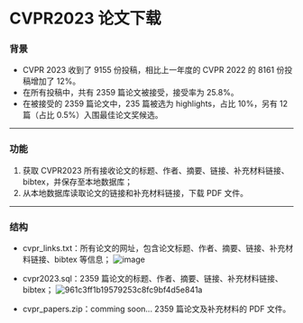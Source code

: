 # CVPR2023 论文下载

### 背景

* CVPR 2023 收到了 9155 份投稿，相比上一年度的 CVPR 2022 的 8161 份投稿增加了 12%。
* 在所有投稿中，共有 2359 篇论文被接受，接受率为 25.8%。
* 在被接受的 2359 篇论文中，235 篇被选为 highlights，占比 10%，另有 12 篇（占比 0.5%）入围最佳论文奖候选。

---

### 功能

1. 获取 CVPR2023 所有接收论文的标题、作者、摘要、链接、补充材料链接、bibtex，并保存至本地数据库；
2. 从本地数据库读取论文的链接和补充材料链接，下载 PDF 文件。

---

### 结构

* cvpr_links.txt：所有论文的网址，包含论文标题、作者、摘要、链接、补充材料链接、bibtex 等信息；
![image](https://github.com/chenluda/CVPR2023-download/assets/45784833/6c5b9d30-2b8d-4b7a-a8cb-a23d2ed23514)

* cvpr2023.sql：2359 篇论文的标题、作者、摘要、链接、补充材料链接、bibtex；
![961c3ff1b19579253c8fc9bf4d5e841a](https://github.com/chenluda/CVPR2023-download/assets/45784833/67c0e7c3-e20d-496d-8c80-66c3f6aadd18)

* cvpr_papers.zip：comming soon... 2359 篇论文及补充材料的 PDF 文件。
